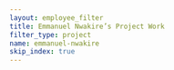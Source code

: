 ```yaml
---
layout: employee_filter
title: Emmanuel Nwakire’s Project Work
filter_type: project
name: emmanuel-nwakire
skip_index: true
---
```

